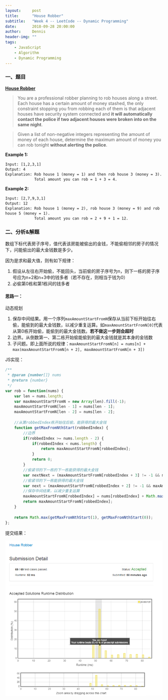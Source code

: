 ```yaml
---
layout:     post
title:      "House Robber"
subtitle:   "Week 4 -- LeetCode -- Dynamic Programming"
date:       2018-09-28 20:00:00
author:     Dennis
header-img: ""
tags:
    - JavaScript
    - Algorithm
    - Dynamic Programming
---
```


### 一、题目

[**House Robber**](https://leetcode.com/problems/house-robber/description/)

> You are a professional robber planning to rob houses along a street. Each house has a certain amount of money stashed, the only constraint stopping you from robbing each of them is that adjacent houses have security system connected and **it will automatically contact the police if two adjacent houses were broken into on the same night**.

> Given a list of non-negative integers representing the amount of money of each house, determine the maximum amount of money you can rob tonight **without alerting the police**.

**Example 1:**
```
Input: [1,2,3,1]
Output: 4
Explanation: Rob house 1 (money = 1) and then rob house 3 (money = 3).
             Total amount you can rob = 1 + 3 = 4.
```

**Example 2:**
```
Input: [2,7,9,3,1]
Output: 12
Explanation: Rob house 1 (money = 2), rob house 3 (money = 9) and rob house 5 (money = 1).
             Total amount you can rob = 2 + 9 + 1 = 12.
```

### 二、分析&解题
数组下标代表房子序号，值代表该房能被偷出的金钱，不能偷相邻的房子的情况下，问能偷出的最大金钱数是多少。

因为是求和最大值，则有如下规律：
1. 假设从左往右开始偷，不能回头，当前偷的房子序号为n，则下一栋的房子序号应为n+2和n+3中的钱多者（若不存在，则相当于钱为0）
2. 必偷第0栋和第1栋间的钱多者

#### 思路一：
动态规划
1. 保存中间结果。用一个序列`maxAmountStartFromN`保存从当前下标开始往右偷，能偷到的最大金钱数，以减少重复运算。如`maxAmountStartFromN[0]`代表从第0栋开始偷，能偷到的最大金钱数。**若不做这一步则会超时**
2. 边界。从倒数第一、第二栋开始偷能偷到的最大金钱就是其本身的金钱数
3. 子问题。即上面所说的规律：`maxAmountStartFromN[n] = nums[n] + max(maxAmountStartFromN[n + 2], maxAmountStartFromN[n + 3])`

JS实现：

``` javascript
/**
 * @param {number[]} nums
 * @return {number}
 */
var rob = function(nums) {
    var len = nums.length;
    var maxAmountStartFromN = new Array(len).fill(-1);
    maxAmountStartFromN[len - 1] = nums[len - 1];
    maxAmountStartFromN[len - 2] = nums[len - 2];
    
    //从第robbedIndex栋开始往后偷，能获得的最大金钱
    function getMaxFromNthStart(robbedIndex) {
        //边界
        if(robbedIndex >= nums.length - 2) {
            if(robbedIndex < nums.length) {
                return maxAmountStartFromN[robbedIndex];
            }
            return 0;
        }
        //偷紧邻的下一栋的下一栋能获得的最大金钱
        var nextNext = (maxAmountStartFromN[robbedIndex + 3] != -1 && maxAmountStartFromN[robbedIndex + 3] != undefined) ? maxAmountStartFromN[robbedIndex + 3] : getMaxFromNthStart(robbedIndex + 3);
        //偷紧邻的下一栋能获得的最大金钱
        var next = (maxAmountStartFromN[robbedIndex + 2] != -1 && maxAmountStartFromN[robbedIndex + 2] != undefined) ? maxAmountStartFromN[robbedIndex + 2] : getMaxFromNthStart(robbedIndex + 2);
        //保存中间结果，以减少重复运算
        maxAmountStartFromN[robbedIndex] = nums[robbedIndex] + Math.max(nextNext, next);
        return maxAmountStartFromN[robbedIndex];
    }
    
    return Math.max(getMaxFromNthStart(1), getMaxFromNthStart(0));
};
```

提交结果：

![AC](/img/in-post/Algorithm/HouseRobber/1-JSAC.png)
